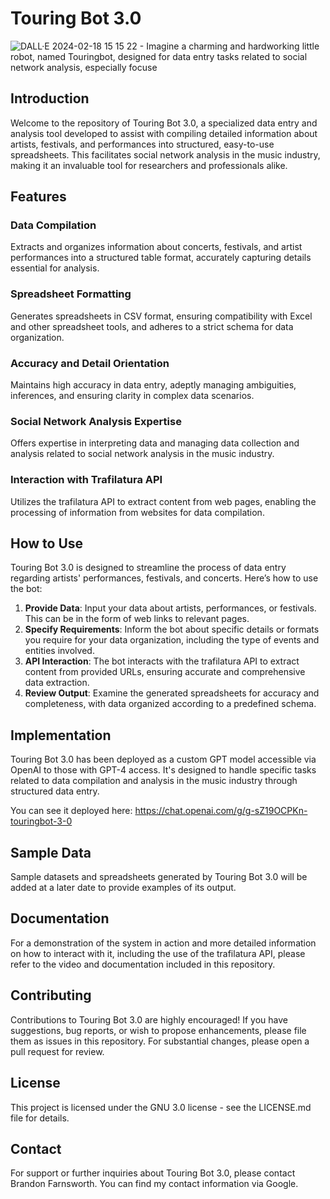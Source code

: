 # Touring Bot 3.0

![DALL·E 2024-02-18 15 15 22 - Imagine a charming and hardworking little robot, named Touringbot, designed for data entry tasks related to social network analysis, especially focuse](https://github.com/Brandonf2022/touringbot/assets/102544486/7a3d2fd1-4e00-45da-a1f5-1fd9e701a4f0)

## Introduction
Welcome to the repository of Touring Bot 3.0, a specialized data entry and analysis tool developed to assist with compiling detailed information about artists, festivals, and performances into structured, easy-to-use spreadsheets. This facilitates social network analysis in the music industry, making it an invaluable tool for researchers and professionals alike.

## Features
### Data Compilation
Extracts and organizes information about concerts, festivals, and artist performances into a structured table format, accurately capturing details essential for analysis.

### Spreadsheet Formatting
Generates spreadsheets in CSV format, ensuring compatibility with Excel and other spreadsheet tools, and adheres to a strict schema for data organization.

### Accuracy and Detail Orientation
Maintains high accuracy in data entry, adeptly managing ambiguities, inferences, and ensuring clarity in complex data scenarios.

### Social Network Analysis Expertise
Offers expertise in interpreting data and managing data collection and analysis related to social network analysis in the music industry.

### Interaction with Trafilatura API
Utilizes the trafilatura API to extract content from web pages, enabling the processing of information from websites for data compilation.

## How to Use
Touring Bot 3.0 is designed to streamline the process of data entry regarding artists' performances, festivals, and concerts. Here’s how to use the bot:

1. **Provide Data**: Input your data about artists, performances, or festivals. This can be in the form of web links to relevant pages.
2. **Specify Requirements**: Inform the bot about specific details or formats you require for your data organization, including the type of events and entities involved.
3. **API Interaction**: The bot interacts with the trafilatura API to extract content from provided URLs, ensuring accurate and comprehensive data extraction.
4. **Review Output**: Examine the generated spreadsheets for accuracy and completeness, with data organized according to a predefined schema.

## Implementation
Touring Bot 3.0 has been deployed as a custom GPT model accessible via OpenAI to those with GPT-4 access. It's designed to handle specific tasks related to data compilation and analysis in the music industry through structured data entry.

You can see it deployed here: https://chat.openai.com/g/g-sZ19OCPKn-touringbot-3-0

## Sample Data
Sample datasets and spreadsheets generated by Touring Bot 3.0 will be added at a later date to provide examples of its output.

## Documentation
For a demonstration of the system in action and more detailed information on how to interact with it, including the use of the trafilatura API, please refer to the video and documentation included in this repository.

## Contributing
Contributions to Touring Bot 3.0 are highly encouraged! If you have suggestions, bug reports, or wish to propose enhancements, please file them as issues in this repository. For substantial changes, please open a pull request for review.

## License
This project is licensed under the GNU 3.0 license - see the LICENSE.md file for details.

## Contact
For support or further inquiries about Touring Bot 3.0, please contact Brandon Farnsworth. You can find my contact information via Google.
